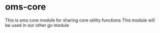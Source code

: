 # oms-core
This is oms core module for sharing core utility functions
This module will be used in our other go module
